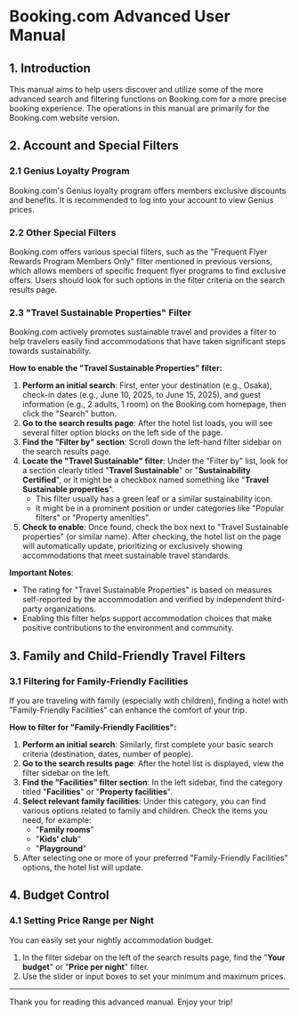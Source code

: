 # Booking.com Advanced User Manual

## 1. Introduction
This manual aims to help users discover and utilize some of the more advanced search and filtering functions on Booking.com for a more precise booking experience. The operations in this manual are primarily for the Booking.com website version.

## 2. Account and Special Filters

### 2.1 Genius Loyalty Program
Booking.com's Genius loyalty program offers members exclusive discounts and benefits. It is recommended to log into your account to view Genius prices.

### 2.2 Other Special Filters
Booking.com offers various special filters, such as the "Frequent Flyer Rewards Program Members Only" filter mentioned in previous versions, which allows members of specific frequent flyer programs to find exclusive offers. Users should look for such options in the filter criteria on the search results page.

### 2.3 "Travel Sustainable Properties" Filter
Booking.com actively promotes sustainable travel and provides a filter to help travelers easily find accommodations that have taken significant steps towards sustainability.

**How to enable the "Travel Sustainable Properties" filter:**

1.  **Perform an initial search**: First, enter your destination (e.g., Osaka), check-in dates (e.g., June 10, 2025, to June 15, 2025), and guest information (e.g., 2 adults, 1 room) on the Booking.com homepage, then click the "Search" button.
2.  **Go to the search results page**: After the hotel list loads, you will see several filter option blocks on the left side of the page.
3.  **Find the "Filter by" section**: Scroll down the left-hand filter sidebar on the search results page.
4.  **Locate the "Travel Sustainable" filter**: Under the "Filter by" list, look for a section clearly titled "**Travel Sustainable**" or "**Sustainability Certified**", or it might be a checkbox named something like "**Travel Sustainable properties**".
    *   This filter usually has a green leaf or a similar sustainability icon.
    *   It might be in a prominent position or under categories like "Popular filters" or "Property amenities".
5.  **Check to enable**: Once found, check the box next to "Travel Sustainable properties" (or similar name). After checking, the hotel list on the page will automatically update, prioritizing or exclusively showing accommodations that meet sustainable travel standards.

**Important Notes**:
*   The rating for "Travel Sustainable Properties" is based on measures self-reported by the accommodation and verified by independent third-party organizations.
*   Enabling this filter helps support accommodation choices that make positive contributions to the environment and community.

## 3. Family and Child-Friendly Travel Filters

### 3.1 Filtering for Family-Friendly Facilities
If you are traveling with family (especially with children), finding a hotel with "Family-Friendly Facilities" can enhance the comfort of your trip.

**How to filter for "Family-Friendly Facilities":**

1.  **Perform an initial search**: Similarly, first complete your basic search criteria (destination, dates, number of people).
2.  **Go to the search results page**: After the hotel list is displayed, view the filter sidebar on the left.
3.  **Find the "Facilities" filter section**: In the left sidebar, find the category titled "**Facilities**" or "**Property facilities**".
4.  **Select relevant family facilities**: Under this category, you can find various options related to family and children. Check the items you need, for example:
    *   "**Family rooms**"
    *   "**Kids' club**"
    *   "**Playground**"
5.  After selecting one or more of your preferred "Family-Friendly Facilities" options, the hotel list will update.

## 4. Budget Control

### 4.1 Setting Price Range per Night
You can easily set your nightly accommodation budget.

1.  In the filter sidebar on the left of the search results page, find the "**Your budget**" or "**Price per night**" filter.
2.  Use the slider or input boxes to set your minimum and maximum prices.

---
Thank you for reading this advanced manual. Enjoy your trip! 